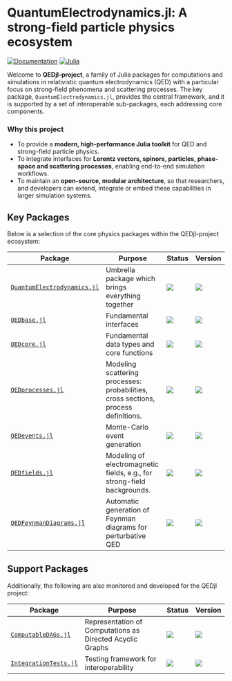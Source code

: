 # QuantumElectrodynamics.jl: A strong-field particle physics ecosystem

[![Documentation](https://img.shields.io/badge/documentation-blue?style=for-the-badge&logoColor=white)](https://qedjl-project.github.io/QuantumElectrodynamics.jl/stable/) [![Julia](https://img.shields.io/badge/-Julia-9558B2?style=for-the-badge&logo=julia&logoColor=white)](https://julialang.org) 

Welcome to **QEDjl-project**, a family of Julia packages for computations and simulations in relativistic quantum electrodynamics (QED) with a particular focus on strong-field phenomena and scattering processes. The key package, `QuantumElectrodynamics.jl`, provides the central framework, and it is supported by a set of interoperable sub-packages, each addressing core components.

### Why this project  
- To provide a **modern, high-performance Julia toolkit** for QED and strong-field particle physics.  
- To integrate interfaces for **Lorentz vectors, spinors, particles, phase-space and scattering processes**, enabling end-to-end simulation workflows.  
- To maintain an **open-source, modular architecture**, so that researchers, and developers can extend, integrate or embed these capabilities in larger simulation systems.

## Key Packages  
Below is a selection of the core physics packages within the QEDjl-project ecosystem:

<div align="center">

| Package | Purpose | Status | Version |
|---------|---------|---------|---------|
| [`QuantumElectrodynamics.jl`](https://github.com/QEDjl-project/QuantumElectrodynamics.jl/) | Umbrella package which brings everything together | [![][badge-qedjl-pipeline]][main-qedjl-pipeline] | [![][badge-qedjl-version]][status-qedjl-version]|
| [`QEDbase.jl`](https://github.com/QEDjl-project/QEDbase.jl/) | Fundamental interfaces | [![][badge-base-pipeline]][main-base-pipeline] | [![][badge-base-version]][status-base-version]|
| [`QEDcore.jl`](https://github.com/QEDjl-project/QEDcore.jl/) | Fundamental data types and core functions| [![][badge-core-pipeline]][main-core-pipeline] | [![][badge-core-version]][status-core-version]|
| [`QEDprocesses.jl`](https://github.com/QEDjl-project/QEDprocesses.jl/) | Modeling scattering processes: probabilities, cross sections, process definitions. | [![][badge-procs-pipeline]][main-procs-pipeline] | [![][badge-procs-version]][status-procs-version]|
| [`QEDevents.jl`](https://github.com/QEDjl-project/QEDevents.jl/) | Monte-Carlo event generation |[![][badge-events-pipeline]][main-events-pipeline] | [![][badge-events-version]][status-events-version]|
| [`QEDfields.jl`](https://github.com/QEDjl-project/QEDfields.jl/) | Modeling of electromagnetic fields, e.g., for strong-field backgrounds.|[![][badge-fields-pipeline]][main-fields-pipeline] | [![][badge-fields-version]][status-fields-version]|
| [`QEDFeynmanDiagrams.jl`](https://github.com/QEDjl-project/QEDFeynmanDiagrams.jl/) | Automatic generation of Feynman diagrams for perturbative QED |[![][badge-feyndiags-pipeline]][main-feyndiags-pipeline] | [![][badge-feyndiags-version]][status-feyndiags-version]|

</div>

## Support Packages
Additionally, the following are also monitored and developed for the QEDjl project:

<div align="center">

| Package | Purpose | Status | Version |
|---------|---------|---------|---------|
| [`ComputableDAGs.jl`](https://github.com/ComputableDAGs/ComputableDAGs.jl) | Representation of Computations as Directed Acyclic Graphs | [![][badge-cdags-pipeline]][main-cdags-pipeline] | [![][badge-cdags-version]][status-cdags-version]|
| [`IntegrationTests.jl`](https://github.com/QEDjl-project/IntegrationTests.jl)| Testing framework for interoperability | [![][badge-integtests-pipeline]][main-integtests-pipeline] | [![][badge-integtests-version]][status-integtests-version]|

</div>

<!-- pipeline status -->

[badge-qedjl-pipeline]: https://img.shields.io/gitlab/pipeline-status/hzdr%2Fqedjl-project%2FQED-jl?branch=main&logo=GitLab&label=CI
[main-qedjl-pipeline]: https://gitlab.com/hzdr/qedjl-project/QED-jl/-/commits/main

[badge-base-pipeline]: https://img.shields.io/gitlab/pipeline-status/hzdr%2Fqedjl-project%2FQEDbase-jl?branch=main&logo=GitLab&label=CI
[main-base-pipeline]: https://gitlab.com/hzdr/qedjl-project/QEDbase-jl/-/commits/main

[badge-core-pipeline]: https://img.shields.io/gitlab/pipeline-status/hzdr%2Fqedjl-project%2Fqedcore.jl?branch=main&logo=GitLab&label=CI
[main-core-pipeline]: https://gitlab.com/hzdr/qedjl-project/qedcore.jl/-/commits/main

[badge-procs-pipeline]: https://img.shields.io/gitlab/pipeline-status/hzdr%2Fqedjl-project%2FQEDprocesses-jl?branch=main&logo=GitLab&label=CI
[main-procs-pipeline]: https://gitlab.com/hzdr/qedjl-project/QEDprocesses-jl/-/commits/main

[badge-events-pipeline]: https://img.shields.io/gitlab/pipeline-status/hzdr%2Fqedjl-project%2FQEDevents-jl?branch=main&logo=GitLab&label=CI
[main-events-pipeline]: https://gitlab.com/hzdr/qedjl-project/QEDevents-jl/-/commits/main

[badge-fields-pipeline]: https://img.shields.io/gitlab/pipeline-status/hzdr%2Fqedjl-project%2FQEDfields-jl?branch=main&logo=GitLab&label=CI
[main-fields-pipeline]: https://gitlab.com/hzdr/qedjl-project/QEDfields-jl/-/commits/main

[badge-feyndiags-pipeline]: https://img.shields.io/gitlab/pipeline-status/hzdr%2Fqedjl-project%2FQEDFeynmanDiagrams-jl?branch=main&logo=GitLab&label=CI
[main-feyndiags-pipeline]: https://gitlab.com/hzdr/qedjl-project/QEDFeynmanDiagrams-jl/-/commits/main

[badge-cdags-pipeline]: https://img.shields.io/github/actions/workflow/status/ComputableDAGs/ComputableDAGs.jl/unit_tests.yml?label=CI&logo=GitHub
[main-cdags-pipeline]: https://github.com/ComputableDAGs/ComputableDAGs.jl/actions/workflows/unit_tests.yml

[badge-integtests-pipeline]: https://img.shields.io/github/actions/workflow/status/QEDjl-project/IntegrationTests.jl/CI.yml?label=CI&logo=GitHub
[main-integtests-pipeline]: https://github.com/QEDjl-project/IntegrationTests.jl/actions/workflows/CI.yml

<!-- versions -->

[badge-qedjl-version]: https://juliahub.com/docs/General/QuantumElectrodynamics/stable/version.svg
[status-qedjl-version]: https://juliahub.com/ui/Packages/General/QuantumElectrodynamics

[badge-base-version]: https://juliahub.com/docs/General/QEDbase/stable/version.svg
[status-base-version]: https://juliahub.com/ui/Packages/General/QEDbase

[badge-core-version]: https://juliahub.com/docs/General/QEDcore/stable/version.svg
[status-core-version]: https://juliahub.com/ui/Packages/General/QEDcore

[badge-procs-version]: https://juliahub.com/docs/General/QEDprocesses/stable/version.svg
[status-procs-version]: https://juliahub.com/ui/Packages/General/QEDprocesses

[badge-fields-version]: https://juliahub.com/docs/General/QEDfields/stable/version.svg
[status-fields-version]: https://juliahub.com/ui/Packages/General/QEDfields

[badge-events-version]: https://juliahub.com/docs/General/QEDevents/stable/version.svg
[status-events-version]: https://juliahub.com/ui/Packages/General/QEDevents

[badge-feyndiags-version]: https://juliahub.com/docs/General/QEDFeynmanDiagrams/stable/version.svg
[status-feyndiags-version]: https://juliahub.com/ui/Packages/General/QEDFeynmanDiagrams

[badge-cdags-version]: https://juliahub.com/docs/General/ComputableDAGs/stable/version.svg
[status-cdags-version]: https://juliahub.com/ui/Packages/General/ComputableDAGs

[badge-integtests-version]: https://juliahub.com/docs/General/IntegrationTests/stable/version.svg
[status-integtests-version]: https://juliahub.com/ui/Packages/General/IntegrationTests
